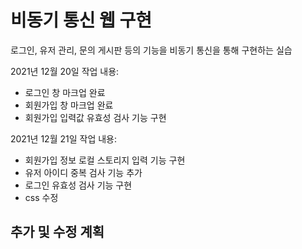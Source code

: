 # 비동기 통신 웹 구현
로그인, 유저 관리, 문의 게시판 등의 기능을 비동기 통신을 통해 구현하는 실습

2021년 12월 20일 작업 내용:
- 로그인 창 마크업 완료
- 회원가입 창 마크업 완료
- 회원가입 입력값 유효성 검사 기능 구현

2021년 12월 21일 작업 내용:
- 회원가입 정보 로컬 스토리지 입력 기능 구현
- 유저 아이디 중복 검사 기능 추가
- 로그인 유효성 검사 기능 구현
- css 수정

## 추가 및 수정 계획